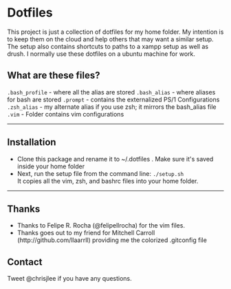 <h1>Dotfiles</h1>

This project is just a collection of dotfiles for my home folder. My intention is to keep them on the cloud and help others that may want a similar setup. The setup also contains shortcuts to paths to a xampp setup as well as drush. I normally use these dotfiles on a ubuntu machine for work.

## What are these files?

`.bash_profile` - where all the alias are stored
`.bash_alias` - where aliases for bash are stored
`.prompt` - contains the externalized PS/1 Configurations
`.zsh_alias` - my alternate alias if you use zsh; it mirrors the bash_alias file
`.vim` - Folder contains vim configurations

---

## Installation
* Clone this package and rename it to ~/.dotfiles . Make sure it's saved inside your home folder</li>
* Next, run the setup file from the command line: <code>./setup.sh</code><br>It copies all the vim, zsh, and bashrc files into your home folder.

---

## Thanks</h2>
<ul>
  <li>Thanks to Felipe R. Rocha (@felipellrocha) for the vim files.</li>
  <li>Thanks goes out to my friend for Mitchell Carroll (http://github.com/llaarrll) providing me the colorized .gitconfig file</li>
</ul>

## Contact
Tweet @chrisjlee if you have any questions.
